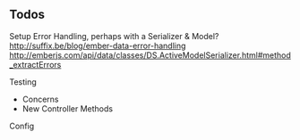 Todos
-----

Setup Error Handling, perhaps with a Serializer & Model?
http://suffix.be/blog/ember-data-error-handling
http://emberjs.com/api/data/classes/DS.ActiveModelSerializer.html#method_extractErrors

Testing
- Concerns
- New Controller Methods

Config
